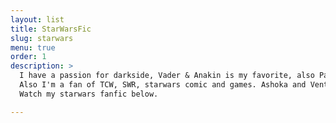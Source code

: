 ```yaml
---
layout: list
title: StarWarsFic
slug: starwars
menu: true
order: 1
description: >
  I have a passion for darkside, Vader & Anakin is my favorite, also Palpatine, Thawn and Maul.
  Also I'm a fan of TCW, SWR, starwars comic and games. Ashoka and Ventress are always my girl.
  Watch my starwars fanfic below.

---
```

